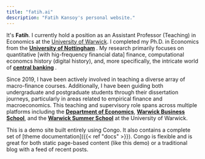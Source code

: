```yaml
---
title: "fatih.ai"
description: "Fatih Kansoy's personal website."
---
```

<!-- 
{{< lead >}}
A powerful, lightweight theme for Hugo built with Tailwind CSS.
{{< /lead >}} -->




It's <strong>Fatih</strong>. I currently hold a position as an Assistant Professor (Teaching) in Economics at the [University of Warwick](https://www.warwick.ac.uk). I completed my  Ph.D. in Economics from the <strong> [University of Nottingham](https://www.nottingham.ac.uk/economics)  </strong>. My research primarily focuses on quantitative [with hig-frequency financial data] finance, computational economcs history (digital history), and, more specifically, the intricate world of <strong> [central banking](https://www.centralbanking.ai) </strong>.

Since 2019, I have been actively involved in teaching a diverse array of macro-finance courses. Additionally, I have been guiding both undergraduate and postgraduate students through their dissertation journeys, particularly in areas related to empirical finance and macroeconomics. This teaching and supervisory role spans across multiple platforms including the <strong>[Department of Economics](https://warwick.ac.uk/economics)</strong>, <strong>  [Warwick Business School](https://wbs.ac.uk)</strong>, and the <strong>[Warwick Summer School](https://warwick.ac.uk/study/summer-with-warwick/warwick-summer-school/courses/banking)</strong> at the University of Warwick.  
              

This is a demo site built entirely using Congo. It also contains a complete set of [theme documentation]({{< ref "docs" >}}). Congo is flexible and is great for both static page-based content (like this demo) or a traditional blog with a feed of recent posts.

